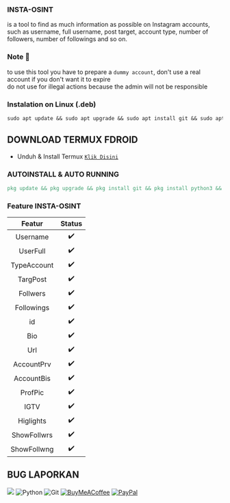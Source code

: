 ### INSTA-OSINT 
is a tool to find as much information as possible on Instagram accounts, such as username, full username, post target, account type, number of followers, number of followings and so on.

### Note 📍
to use this tool you have to prepare a `dummy account`, don't use a real account if you don't want it to expire                                             
do not use for illegal actions because the admin will not be responsible

### Instalation on Linux (.deb)
```makefile 
sudo apt update && sudo apt upgrade && sudo apt install git && sudo apt install python3
```
## DOWNLOAD TERMUX FDROID
* Unduh & Install Termux [`Klik Disini`](https://f-droid.org/repo/com.termux_118.apk)
### AUTOINSTALL & AUTO RUNNING
```makefile
pkg update && pkg upgrade && pkg install git && pkg install python3 && git clone https:https://github.com/WilDev26/IG-Account-Detail && cd IG-Account-Detail && pip3 install -r requirements.txt && python3 instaOSINT.py
```

### Feature INSTA-OSINT

|   Featur    |  Status |
|:-----------:|:-------:|
| Username    |    ✔️   |
| UserFull    |    ✔️   |
| TypeAccount |    ✔️   |
| TargPost    |    ✔️   |
| Follwers    |    ✔️   |
| Followings  |    ✔️   |
| id          |    ✔️   |
| Bio         |    ✔️   |
| Url         |    ✔️   |
| AccountPrv  |    ✔️   |
| AccountBis  |    ✔️   |
| ProfPic     |    ✔️   |
| IGTV        |    ✔️   |
| Higlights   |    ✔️   |
| ShowFollwrs |    ✔️   |
| ShowFollwng |    ✔️   |

## BUG LAPORKAN
<a href="https://t.me/Willly21" target=”_blank”><img src="https://img.shields.io/static/v1?style=for-the-badge&logo=Telegram&label=Telegram&message=Click%20Here&color=blue"></a>
![Python](https://img.shields.io/badge/python-3670A0?style=for-the-badge&logo=python&logoColor=ffdd54)
![Git](https://img.shields.io/badge/GIT-E44C30?style=for-the-badge&logo=git&logoColor=white)
[![BuyMeACoffee](https://img.shields.io/badge/Buy%20Me%20a%20Coffee-ffdd00?style=for-the-badge&logo=buy-me-a-coffee&logoColor=black)](https://buymeacoffee.com/Wildev26) 
[![PayPal](https://img.shields.io/badge/PayPal-00457C?style=for-the-badge&logo=paypal&logoColor=white)](https://paypal.me/wildev26)

